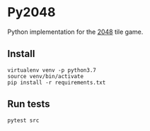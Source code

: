 # Py2048

Python implementation for the [2048](https://gabrielecirulli.github.io/2048/) tile game.

## Install

```
virtualenv venv -p python3.7
source venv/bin/activate
pip install -r requirements.txt
```

## Run tests

```
pytest src
```